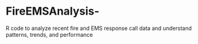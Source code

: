 # FireEMSAnalysis-
R code to analyze recent fire and EMS response call data and understand patterns, trends, and performance

